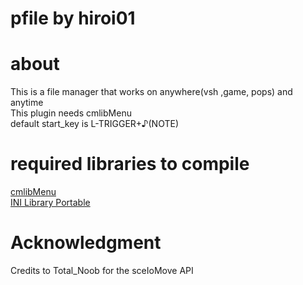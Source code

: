 pfile by hiroi01
================

# about
This is a file manager that works on anywhere(vsh ,game, pops) and anytime  
This plugin needs cmlibMenu  
default start_key is L-TRIGGER+♪(NOTE)  

# required libraries to compile
[cmlibMenu](https://github.com/Otwibaco/prx-common-libraries)  
[INI Library Portable](https://github.com/hiroi01/iniLibraryPortable)

# Acknowledgment
Credits to Total_Noob for the sceIoMove API
